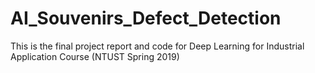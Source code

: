 # AI_Souvenirs_Defect_Detection
This is the final project report and code for Deep Learning for Industrial Application Course (NTUST Spring 2019)
